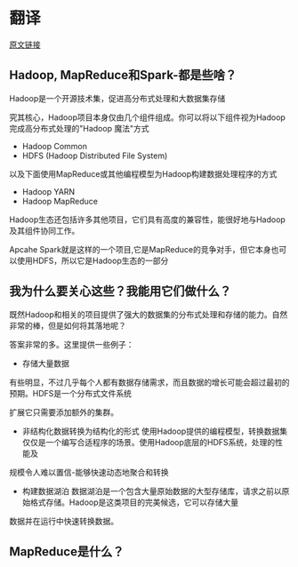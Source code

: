 # 翻译
[原文链接](https://www.codewall.co.uk/hadoop-mapreduce-and-spark-whats-it-all-about/)
## Hadoop, MapReduce和Spark-都是些啥？

Hadoop是一个开源技术集，促进高分布式处理和大数据集存储

究其核心，Hadoop项目本身仅由几个组件组成。你可以将以下组件视为Hadoop完成高分布式处理的"Hadoop 魔法"方式

  - Hadoop Common
  - HDFS (Hadoop Distributed File System)

以及下面使用MapReduce或其他编程模型为Hadoop构建数据处理程序的方式

  - Hadoop YARN
  - Hadoop MapReduce
 
Hadoop生态还包括许多其他项目，它们具有高度的兼容性，能很好地与Hadoop及其组件协同工作。

Apcahe Spark就是这样的一个项目,它是MapReduce的竞争对手，但它本身也可以使用HDFS，所以它是Hadoop生态的一部分

## 我为什么要关心这些？我能用它们做什么？
既然Hadoop和相关的项目提供了强大的数据集的分布式处理和存储的能力。自然非常的棒，但是如何将其落地呢？

答案非常的多。这里提供一些例子：

  - 存储大量数据

有些明显，不过几乎每个人都有数据存储需求，而且数据的增长可能会超过最初的预期。HDFS是一个分布式文件系统

扩展它只需要添加额外的集群。

  - 非结构化数据转换为结构化的形式
使用Hadoop提供的编程模型，转换数据集仅仅是一个编写合适程序的场景。使用Hadoop底层的HDFS系统，处理的性能及

规模令人难以置信-能够快速动态地聚合和转换

  - 构建数据湖泊
数据湖泊是一个包含大量原始数据的大型存储库，请求之前以原始格式存储。Hadoop是这类项目的完美候选，它可以存储大量

数据并在运行中快速转换数据。

## MapReduce是什么？

